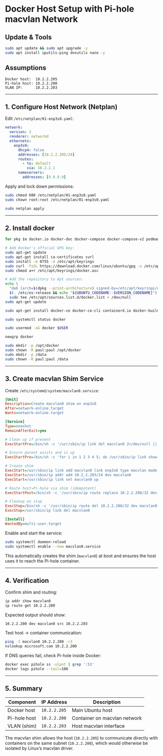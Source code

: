 # Docker Host Setup with Pi-hole macvlan Network

## Update & Tools
```bash
sudo apt update && sudo apt upgrade -y
sudo apt install iputils-ping dnsutils nano -y
```

## Assumptions

```
Docker host:  10.2.2.205
Pi-hole host: 10.2.2.200
VLAN IP:      10.2.2.203
```

---

## 1. Configure Host Network (Netplan)

Edit `/etc/netplan/01-enp3s0.yaml`:

```yaml
network:
  version: 2
  renderer: networkd
  ethernets:
    enp3s0:
      dhcp4: false
      addresses: [10.2.2.205/24]
      routes:
        - to: default
          via: 10.2.2.1
      nameservers:
        addresses: [9.9.9.9]
```

Apply and lock down permissions:

```bash
sudo chmod 600 /etc/netplan/01-enp3s0.yaml
sudo chown root:root /etc/netplan/01-enp3s0.yaml
```

```bash
sudo netplan apply
```

---

## 2. Install docker
```bash
for pkg in docker.io docker-doc docker-compose docker-compose-v2 podman-docker containerd runc; do sudo apt-get remove $pkg; done
```

```bash
# Add Docker's official GPG key:
sudo apt-get update
sudo apt-get install ca-certificates curl
sudo install -m 0755 -d /etc/apt/keyrings
sudo curl -fsSL https://download.docker.com/linux/ubuntu/gpg -o /etc/apt/keyrings/docker.asc
sudo chmod a+r /etc/apt/keyrings/docker.asc

# Add the repository to Apt sources:
echo \
  "deb [arch=$(dpkg --print-architecture) signed-by=/etc/apt/keyrings/docker.asc] https://download.docker.com/linux/ubuntu \
  $(. /etc/os-release && echo "${UBUNTU_CODENAME:-$VERSION_CODENAME}") stable" | \
  sudo tee /etc/apt/sources.list.d/docker.list > /dev/null
sudo apt-get update
```

```bash
sudo apt-get install docker-ce docker-ce-cli containerd.io docker-buildx-plugin docker-compose-plugin -y
```

```bash
sudo systemctl status docker
```

```bash
sudo usermod -aG docker $USER
```

```bash
newgrp docker
```

```bash
sudo mkdir -p /opt/docker
sudo chown -R paul:paul /opt/docker
sudo mkdir -p /data
sudo chown -R paul:paul /data
```

---

## 3. Create macvlan Shim Service

Create `/etc/systemd/system/macvlan0.service`:

```ini
[Unit]
Description=Create macvlan0 shim on enp3s0
After=network-online.target
Wants=network-online.target

[Service]
Type=oneshot
RemainAfterExit=yes

# Clean up if present
ExecStartPre=/bin/sh -c '/usr/sbin/ip link del macvlan0 2>/dev/null || true'

# Ensure parent exists and is up
ExecStartPre=/bin/sh -c 'for i in 1 2 3 4 5; do /usr/sbin/ip link show enp3s0 >/dev/null 2>&1 && /usr/sbin/ip link set enp3s0 up && exit 0; sleep 1; done; exit 1'

# Create shim
ExecStart=/usr/sbin/ip link add macvlan0 link enp3s0 type macvlan mode bridge
ExecStart=/usr/sbin/ip addr add 10.2.2.203/24 dev macvlan0
ExecStart=/usr/sbin/ip link set macvlan0 up

# Route host→Pi-hole via shim (idempotent)
ExecStartPost=/bin/sh -c '/usr/sbin/ip route replace 10.2.2.200/32 dev macvlan0'

# Cleanup on stop
ExecStop=/bin/sh -c '/usr/sbin/ip route del 10.2.2.200/32 dev macvlan0 2>/dev/null || true'
ExecStop=/usr/sbin/ip link del macvlan0

[Install]
WantedBy=multi-user.target
```

Enable and start the service:

```bash
sudo systemctl daemon-reload
sudo systemctl enable --now macvlan0.service
```

This automatically creates the shim (`macvlan0`) at boot and ensures the host uses it to reach the Pi-hole container.

---

## 4. Verification

Confirm shim and routing:

```bash
ip addr show macvlan0
ip route get 10.2.2.200
```

Expected output should show:

```
10.2.2.200 dev macvlan0 src 10.2.2.203
```

Test host → container communication:

```bash
ping -I macvlan0 10.2.2.200 -c3
nslookup microsoft.com 10.2.2.200
```

If DNS queries fail, check Pi-hole inside Docker:

```bash
docker exec pihole ss -ulpnt | grep ':53'
docker logs pihole --tail=100
```

---

## 5. Summary

| Component    | IP Address   | Description                  |
| ------------ | ------------ | ---------------------------- |
| Docker host  | `10.2.2.205` | Main Ubuntu host             |
| Pi-hole host | `10.2.2.200` | Container on macvlan network |
| VLAN (shim)  | `10.2.2.203` | Host macvlan interface       |

The macvlan shim allows the host (`10.2.2.205`) to communicate directly with containers on the same subnet (`10.2.2.200`), which would otherwise be isolated by Linux’s macvlan driver.
